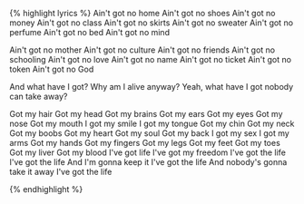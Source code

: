 {% highlight lyrics %}
Ain't got no home
Ain't got no shoes
Ain't got no money
Ain't got no class
Ain't got no skirts
Ain't got no sweater
Ain't got no perfume
Ain't got no bed
Ain't got no mind

Ain't got no mother
Ain't got no culture
Ain't got no friends
Ain't got no schooling
Ain't got no love
Ain't got no name
Ain't got no ticket
Ain't got no token
Ain't got no God

And what have I got?
Why am I alive anyway?
Yeah, what have I got nobody can take away?

Got my hair
Got my head
Got my brains
Got my ears
Got my eyes
Got my nose
Got my mouth
I got my smile
I got my tongue
Got my chin
Got my neck
Got my boobs
Got my heart
Got my soul
Got my back
I got my sex
I got my arms
Got my hands
Got my fingers
Got my legs
Got my feet
Got my toes
Got my liver
Got my blood
I've got life
I've got my freedom
I've got the life
I've got the life
And I'm gonna keep it
I've got the life
And nobody's gonna take it away
I've got the life

{% endhighlight %}
